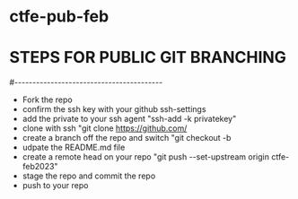 # ctfe-pub-feb
# STEPS FOR PUBLIC GIT BRANCHING
#-----------------------------------------  
- Fork the repo
- confirm the ssh key with your github ssh-settings
- add the private to your ssh agent "ssh-add -k privatekey"
- clone with ssh "git clone https://github.com/<git repo>
- create a branch off the repo and switch "git checkout -b <branch name>
- udpate the README.md file
- create a remote head on your repo "git push --set-upstream origin ctfe-feb2023"
- stage the repo and commit the repo
- push to your repo
